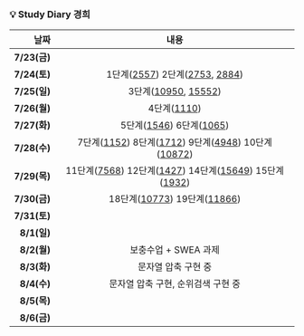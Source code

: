 ### 💡 Study Diary 경희  

|날짜|내용|
|------:|:---:|
|**7/23(금)**||
|**7/24(토)**|1단계([2557](https://www.acmicpc.net/problem/2557)) 2단계([2753](https://www.acmicpc.net/problem/2753), [2884](https://www.acmicpc.net/problem/2884))|
|**7/25(일)**|3단계([10950](https://www.acmicpc.net/problem/10950), [15552](https://www.acmicpc.net/problem/15552))|
|**7/26(월)**|4단계([1110](https://www.acmicpc.net/problem/1110))|
|**7/27(화)**|5단계([1546](https://www.acmicpc.net/problem/1546)) 6단계([1065](https://www.acmicpc.net/problem/1065))|
|**7/28(수)**|7단계([1152](https://www.acmicpc.net/problem/1152)) 8단계([1712](https://www.acmicpc.net/problem/1712)) 9단계([4948](https://www.acmicpc.net/problem/4948)) 10단계([10872](https://www.acmicpc.net/problem/10872))|
|**7/29(목)**|11단계([7568](https://www.acmicpc.net/problem/7568)) 12단계([1427](https://www.acmicpc.net/problem/1427)) 14단계([15649](https://www.acmicpc.net/problem/15649)) 15단계([1932](https://www.acmicpc.net/problem/1932))|
|**7/30(금)**|18단계([10773](https://www.acmicpc.net/problem/10773)) 19단계([11866](https://www.acmicpc.net/problem/11866))|
|**7/31(토)**||
|**8/1(일)**||
|**8/2(월)**| 보충수업 + SWEA 과제 |
|**8/3(화)**| 문자열 압축 구현 중 |
|**8/4(수)**| 문자열 압축 구현, 순위검색 구현 중 |
|**8/5(목)**||
|**8/6(금)**||

